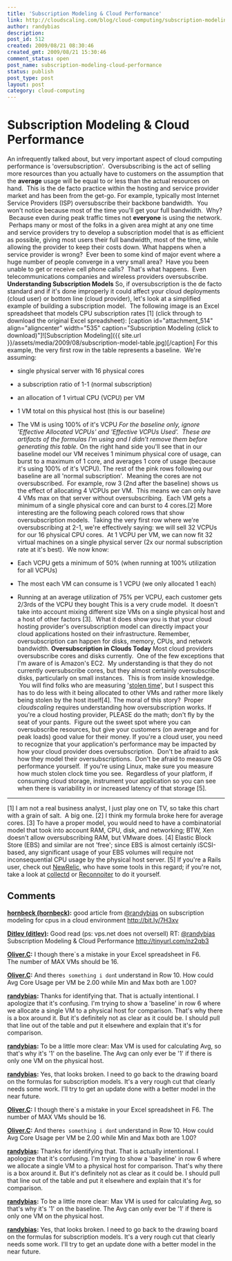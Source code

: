 ```yaml
---
title: 'Subscription Modeling & Cloud Performance'
link: http://cloudscaling.com/blog/cloud-computing/subscription-modeling-cloud-performance/
author: randybias
description: 
post_id: 512
created: 2009/08/21 08:30:46
created_gmt: 2009/08/21 15:30:46
comment_status: open
post_name: subscription-modeling-cloud-performance
status: publish
post_type: post
layout: post
category: cloud-computing
---
```


# Subscription Modeling & Cloud Performance

An infrequently talked about, but very important aspect of cloud computing performance is 'oversubscription'.  Oversubscribing is the act of selling more resources than you actually have to customers on the assumption that the **average** usage will be equal to or less than the actual resources on hand.  This is the de facto practice within the hosting and service provider market and has been from the get-go. For example, typically most Internet Service Providers (ISP) oversubscribe their backbone bandwidth.  You won't notice because most of the time you'll get your full bandwidth.  Why?  Because even during peak traffic times not **everyone** is using the network.  Perhaps many or most of the folks in a given area might at any one time and service providers try to develop a subscription model that is as efficient as possible, giving most users their full bandwidth, most of the time, while allowing the provider to keep their costs down. What happens when a service provider is wrong?  Ever been to some kind of major event where a huge number of people converge in a very small area?  Have you been unable to get or receive cell phone calls?  That's what happens.  Even telecommunications companies and wireless providers oversubscribe. **Understanding Subscription Models** So, if oversubscription is the de facto standard and if it's done improperly it could affect your cloud deployments (cloud user) or bottom line (cloud provider), let's look at a simplified example of building a subscription model.  The following image is an Excel spreadsheet that models CPU subscription rates [1] (click through to download the original Excel spreadsheet): [caption id="attachment_514" align="aligncenter" width="535" caption="Subscription Modeling (click to download)"]![Subscription Modeling]({{ site.url }}/assets/media/2009/08/subscription-model-table.jpg)[/caption] For this example, the very first row in the table represents a baseline.  We're assuming: 

  * single physical server with 16 physical cores
  * a subscription ratio of 1-1 (normal subscription)
  * an allocation of 1 virtual CPU (VCPU) per VM
  * 1 VM total on this physical host (this is our baseline)
  * The VM is using 100% of it's VCPU
_For the baseline only, ignore 'Effective Allocated VCPUs' and 'Effective VCPUs Used'.  These are artifacts of the formulas I'm using and I didn't remove them before generating this table._ On the right hand side you'll see that in our baseline model our VM receives 1 minimum physical core of usage, can burst to a maximum of 1 core, and averages 1 core of usage (because it's using 100% of it's VCPU). The rest of the pink rows following our baseline are all 'normal subscription'.  Meaning the cores are not oversubscribed.  For example, row 3 (2nd after the baseline) shows us the effect of allocating 4 VCPUs per VM.  This means we can only have 4 VMs max on that server without oversubscribing.  Each VM gets a minimum of a single physical core and can burst to 4 cores.[2] More interesting are the following peach colored rows that show oversubscription models.  Taking the very first row where we're oversubscribing at 2-1, we're effectively saying: we will sell 32 VCPUs for our 16 physical CPU cores.  At 1 VCPU per VM, we can now fit 32 virtual machines on a single physical server (2x our normal subscription rate at it's best).  We now know: 

  * Each VCPU gets a minimum of 50% (when running at 100% utilization for all VCPUs)
  * The most each VM can consume is 1 VCPU (we only allocated 1 each)
  * Running at an average utilization of 75% per VCPU, each customer gets 2/3rds of the VCPU they bought
This is a very crude model.  It doesn't take into account mixing different size VMs on a single physical host and a host of other factors [3].  What it does show you is that your cloud hosting provider's oversubscription model can directly impact your cloud applications hosted on their infrastructure. Remember, oversubscription can happen for disks, memory, CPUs, and network bandwidth. **Oversubscription in Clouds Today** Most cloud providers oversubscribe cores and disks currently.  One of the few exceptions that I'm aware of is Amazon's EC2.  My understanding is that they do not currently oversubscribe cores, but they almost certainly oversubscribe disks, particularly on small instances.  This is from inside knowledge.  You will find folks who are measuring '[stolen time](http://teddziuba.com/2008/02/the-amazon-ec2-swindle.html)', but I suspect this has to do less with it being allocated to other VMs and rather more likely being stolen by the host itself[4]. The moral of this story?  Proper _cloudscaling_ requires understanding how oversubscription works. If you're a cloud hosting provider, PLEASE do the math; don't fly by the seat of your pants.  Figure out the sweet spot where you can oversubscribe resources, but give your customers (on average and for peak loads) good value for their money. If you're a cloud user, you need to recognize that your application's performance may be impacted by how your cloud provider does oversubscription.  Don't be afraid to ask how they model their oversubscriptions.  Don't be afraid to measure OS performance yourself.  If you're using Linux, make sure you measure how much stolen clock time you see.  Regardless of your platform, if consuming cloud storage, instrument your application so you can see when there is variability in or increased latency of that storage [5]. 

* * *

[1] I am not a real business analyst, I just play one on TV, so take this chart with a grain of salt.  A big one. [2] I think my formula broke here for average cores. [3] To have a proper model, you would need to have a combinatorial model that took into account RAM, CPU, disk, and networking; BTW, Xen doesn't allow oversubscribing RAM, but VMware does. [4] Elastic Block Store (EBS) and similar are not 'free'; since EBS is almost certainly iSCSI-based, any significant usage of your EBS volumes will require not inconsequential CPU usage by the physical host server. [5] If you're a Rails user, check out [NewRelic](http://www.newrelic.com), who have some tools in this regard; if you're not, take a look at [collectd](http://www.collectd.org) or [Reconnoiter](http://labs.omniti.com/trac/reconnoiter) to do it yourself.

## Comments

**[hornbeck (hornbeck)](#235 "2009-08-22 13:28:15"):** good article from [@randybias](http://twitter.com/randybias) on subscription modeling for cpus in a cloud environment http://bit.ly/7H3xv

**[Ditlev (ditlev)](#238 "2009-09-14 14:44:45"):** Good read (ps: vps.net does not oversell) RT: [@randybias](http://twitter.com/randybias) Subscription Modeling & Cloud Performance http://tinyurl.com/nz2qb3

**[Oliver.C](#239 "2009-10-02 03:53:08"):** I though there`s a mistake in your Excel spreadsheet in F6.   
The number of MAX VMs should be 16.

**[Oliver.C](#240 "2009-10-02 03:57:01"):** And there`s something i don`t understand in Row 10. How could Avg Core Usage per VM be 2.00 while Min and Max both are 1.00?

**[randybias](#241 "2009-10-02 10:30:04"):** Thanks for identifying that. That is actually intentional. I apologize that it's confusing. I'm trying to show a 'baseline' in row 6 where we allocate a single VM to a physical host for comparison. That's why there is a box around it. But it's definitely not as clear as it could be. I should pull that line out of the table and put it elsewhere and explain that it's for comparison.

**[randybias](#242 "2009-10-02 10:31:07"):** To be a little more clear: Max VM is used for calculating Avg, so that's why it's '1' on the baseline. The Avg can only ever be '1' if there is only one VM on the physical host.

**[randybias](#243 "2009-10-02 10:33:30"):** Yes, that looks broken. I need to go back to the drawing board on the formulas for subscription models. It's a very rough cut that clearly needs some work. I'll try to get an update done with a better model in the near future.

**[Oliver.C](#1101 "2009-10-02 02:53:00"):** I though there`s a mistake in your Excel spreadsheet in F6. The number of MAX VMs should be 16.

**[Oliver.C](#1102 "2009-10-02 02:57:00"):** And there`s something i don`t understand in Row 10. How could Avg Core Usage per VM be 2.00 while Min and Max both are 1.00?

**[randybias](#1111 "2009-10-02 09:30:00"):** Thanks for identifying that. That is actually intentional. I apologize that it's confusing. I'm trying to show a 'baseline' in row 6 where we allocate a single VM to a physical host for comparison. That's why there is a box around it. But it's definitely not as clear as it could be. I should pull that line out of the table and put it elsewhere and explain that it's for comparison.

**[randybias](#1112 "2009-10-02 09:31:00"):** To be a little more clear: Max VM is used for calculating Avg, so that's why it's '1' on the baseline. The Avg can only ever be '1' if there is only one VM on the physical host.

**[randybias](#1113 "2009-10-02 09:33:00"):** Yes, that looks broken. I need to go back to the drawing board on the formulas for subscription models. It's a very rough cut that clearly needs some work. I'll try to get an update done with a better model in the near future.

